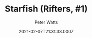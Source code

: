 ---
title: "Starfish (Rifters, #1)"
date: 2021-02-07T21:31:33.000Z
draft: false
tags: [Peter Watts]
layout: book
image: https://images-na.ssl-images-amazon.com/images/P/B00M64A8EG.LZZZZZZZ.jpg
image: 
  - https://images-na.ssl-images-amazon.com/images/P/B00M64A8EG.LZZZZZZZ.jpg
asin: "B00M64A8EG"
yaml: starfish-rifters-1
author: Peter Watts

---